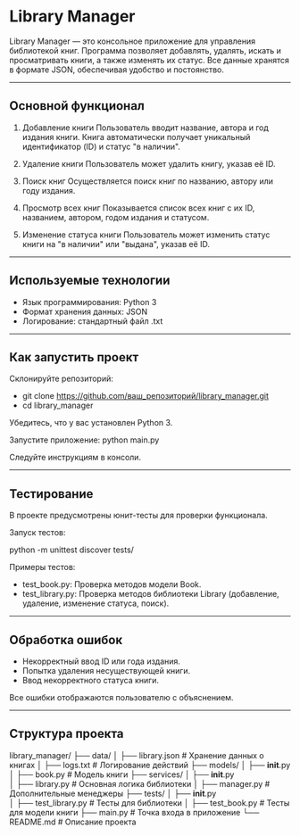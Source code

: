 # Library Manager

Library Manager — это консольное приложение для управления библиотекой книг. 
Программа позволяет добавлять, удалять, искать и просматривать книги, а также изменять их статус. 
Все данные хранятся в формате JSON, обеспечивая удобство и постоянство.
_______________________________________________________________________________________________________________________________________________
## Основной функционал

1. Добавление книги
   Пользователь вводит название, автора и год издания книги. Книга автоматически получает уникальный идентификатор (ID) и статус "в наличии".

2.  Удаление книги
    Пользователь может удалить книгу, указав её ID.

3.  Поиск книг
    Осуществляется поиск книг по названию, автору или году издания.

4.  Просмотр всех книг
    Показывается список всех книг с их ID, названием, автором, годом издания и статусом.

5.  Изменение статуса книги
    Пользователь может изменить статус книги на "в наличии" или "выдана", указав её ID.
_______________________________________________________________________________________________________________________________________________

## Используемые технологии

*   Язык программирования: Python 3
*   Формат хранения данных: JSON
*   Логирование: стандартный файл .txt

_______________________________________________________________________________________________________________________________________________

## Как запустить проект

Склонируйте репозиторий:

*   git clone https://github.com/ваш_репозиторий/library_manager.git
*   cd library_manager

Убедитесь, что у вас установлен Python 3.

Запустите приложение: python main.py

Следуйте инструкциям в консоли.

_______________________________________________________________________________________________________________________________________________

## Тестирование

В проекте предусмотрены юнит-тесты для проверки функционала.

Запуск тестов:

python -m unittest discover tests/

Примеры тестов:

*   test_book.py: Проверка методов модели Book.
*   test_library.py: Проверка методов библиотеки Library (добавление, удаление, изменение статуса, поиск).

 _______________________________________________________________________________________________________________________________________________

## Обработка ошибок

*   Некорректный ввод ID или года издания.
*   Попытка удаления несуществующей книги.
*   Ввод некорректного статуса книги.

Все ошибки отображаются пользователю с объяснением.

 _______________________________________________________________________________________________________________________________________________

## Структура проекта

library_manager/
├── data/
│   ├── library.json       # Хранение данных о книгах
│   ├── logs.txt           # Логирование действий
├── models/
│   ├── __init__.py        
│   ├── book.py            # Модель книги
├── services/
│   ├── __init__.py        
│   ├── library.py         # Основная логика библиотеки
│   ├── manager.py         # Дополнительные менеджеры
├── tests/
│   ├── __init__.py        
│   ├── test_library.py    # Тесты для библиотеки
│   ├── test_book.py       # Тесты для модели книги
├── main.py                # Точка входа в приложение
└── README.md              # Описание проекта
